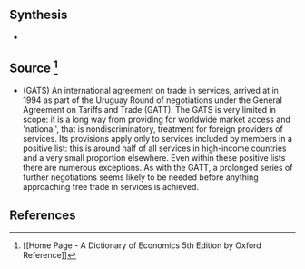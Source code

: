 ## Synthesis
- 
## Source [^1]
- (GATS) An international agreement on trade in services, arrived at in 1994 as part of the Uruguay Round of negotiations under the General Agreement on Tariffs and Trade (GATT). The GATS is very limited in scope: it is a long way from providing for worldwide market access and 'national', that is nondiscriminatory, treatment for foreign providers of services. Its provisions apply only to services included by members in a positive list: this is around half of all services in high-income countries and a very small proportion elsewhere. Even within these positive lists there are numerous exceptions. As with the GATT, a prolonged series of further negotiations seems likely to be needed before anything approaching free trade in services is achieved.
## References

[^1]: [[Home Page - A Dictionary of Economics 5th Edition by Oxford Reference]]